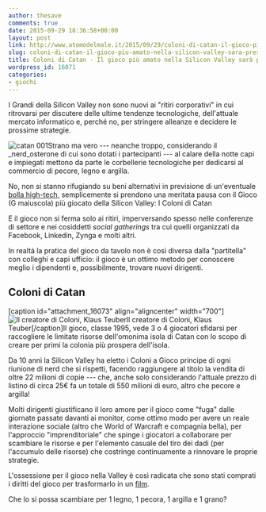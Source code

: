 ```yaml
---
author: thesave
comments: true
date: 2015-09-29 18:36:58+00:00
layout: post
link: http://www.atomodelmale.it/2015/09/29/coloni-di-catan-il-gioco-piu-amato-nella-silicon-valley-sara-presto-un-film/
slug: coloni-di-catan-il-gioco-piu-amato-nella-silicon-valley-sara-presto-un-film
title: Coloni di Catan - Il gioco più amato nella Silicon Valley sarà presto un film
wordpress_id: 16071
categories:
- giochi
---
```


I Grandi della Silicon Valley non sono nuovi ai "ritiri corporativi" in cui ritrovarsi per discutere delle ultime tendenze tecnologiche, dell'attuale mercato informatico e, perché no, per stringere alleanze e decidere le prossime strategie.

![catan 001](http://www.atomodelmale.it/wp-content/uploads/2015/09/catan-001.jpg)Strano ma vero --- neanche troppo, considerando il _nerd_osterone di cui sono dotati i partecipanti --- al calare della notte capi e impiegati mettono da parte le corbellerie tecnologiche per dedicarsi al commercio di pecore, legno e argilla.

No, non si stanno rifugiando su beni alternativi in previsione di un'eventuale [bolla high-tech](http://fortune.com/2015/09/26/tech-bubble-venture-capital/), semplicemente si prendono una meritata pausa con il Gioco (G maiuscola) più giocato della Silicon Valley: I Coloni di Catan

E il gioco non si ferma solo ai ritiri, imperversando spesso nelle conferenze di settore e nei cosiddetti _social gatherings_ tra cui quelli organizzati da Facebook, Linkedin, Zynga e molti altri.

In realtà la pratica del gioco da tavolo non è così diversa dalla "partitella" con colleghi e capi ufficio: il gioco è un ottimo metodo per conoscere meglio i dipendenti e, possibilmente, trovare nuovi dirigenti.





## Coloni di Catan



[caption id="attachment_16073" align="aligncenter" width="700"]![Il creatore di Coloni, Klaus Teuber](http://www.atomodelmale.it/wp-content/uploads/2015/09/catan-003-1024x723.jpg)Il creatore di Coloni, Klaus Teuber[/caption]Il gioco, classe 1995, vede 3 o 4 giocatori sfidarsi per raccogliere le limitate risorse dell'omonima isola di Catan con lo scopo di creare per primi la colonia più prospera dell'isola.

Da 10 anni la Silicon Valley ha eletto i Coloni a Gioco principe di ogni riunione di nerd che si rispetti, facendo raggiungere al titolo la vendita di oltre 22 milioni di copie --- che, anche solo considerando l'attuale prezzo di listino di circa 25€ fa un totale di 550 milioni di euro, altro che pecore e argilla!

Molti dirigenti giustificano il loro amore per il gioco come "fuga" dalle giornate passate davanti ai monitor, come ottimo modo per avere un reale interazione sociale (altro che World of Warcraft e compagnia bella), per l'approccio "imprenditoriale" che spinge i giocatori a collaborare per scambiare le risorse e per l'elemento casuale del tiro dei dadi (per l'accumulo delle risorse) che costringe continuamente a rinnovare le proprie strategie.

L'ossessione per il gioco nella Valley è così radicata che sono stati comprati i diritti del gioco per trasformarlo in un [film](http://deadline.com/2015/02/settlers-of-catan-gail-katz-pawn-sacrifice-1201376819/).

Che lo si possa scambiare per 1 legno, 1 pecora, 1 argilla e 1 grano?

